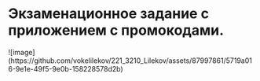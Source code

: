 <h1>Экзаменационное задание с приложением с промокодами.</h1>

<p>![image](https://github.com/vokelilekov/221_3210_Lilekov/assets/87997861/5719a016-9e1e-49f5-9e0b-158228578d2b)</p>
